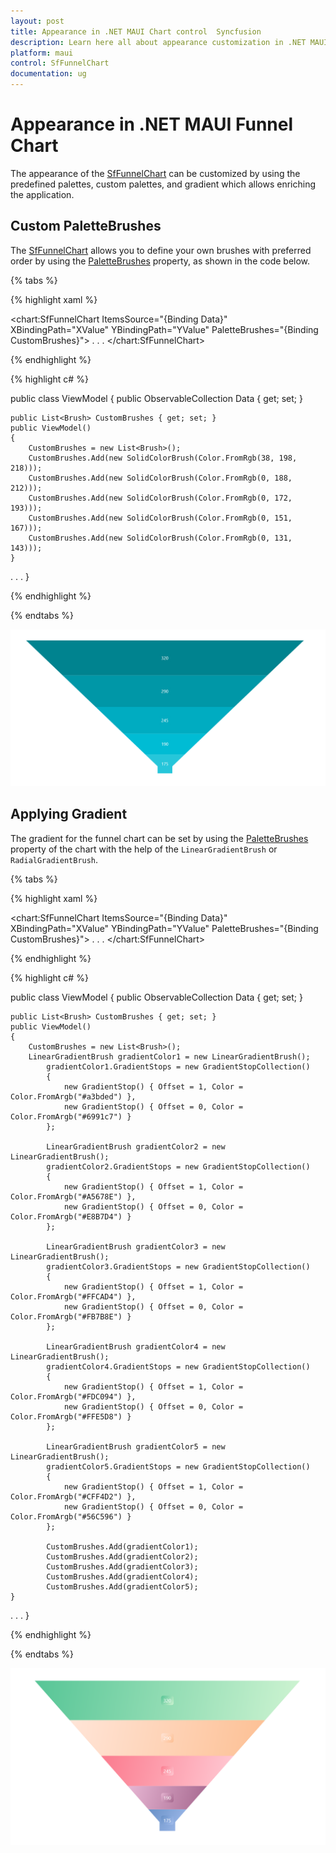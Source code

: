 ```yaml
---
layout: post
title: Appearance in .NET MAUI Chart control  Syncfusion
description: Learn here all about appearance customization in .NET MAUI Chart (SfFunnelChart), its elements and more.
platform: maui
control: SfFunnelChart
documentation: ug
---
```


# Appearance in .NET MAUI Funnel Chart

The appearance of the [SfFunnelChart]() can be customized by using the predefined palettes, custom palettes, and gradient which allows enriching the application.

## Custom PaletteBrushes

The [SfFunnelChart]() allows you to define your own brushes with preferred order by using the [PaletteBrushes]() property, as shown in the code below.

{% tabs %}

{% highlight xaml %}

<chart:SfFunnelChart ItemsSource="{Binding Data}" 
                     XBindingPath="XValue" 
					 YBindingPath="YValue"
                     PaletteBrushes="{Binding CustomBrushes}">
. . .
</chart:SfFunnelChart>

{% endhighlight %}

{% highlight c# %}

public class ViewModel
{
	public ObservableCollection<Model> Data { get; set; }

	public List<Brush> CustomBrushes { get; set; }
	public ViewModel()
	{
		CustomBrushes = new List<Brush>();
		CustomBrushes.Add(new SolidColorBrush(Color.FromRgb(38, 198, 218)));
		CustomBrushes.Add(new SolidColorBrush(Color.FromRgb(0, 188, 212)));
		CustomBrushes.Add(new SolidColorBrush(Color.FromRgb(0, 172, 193)));
		CustomBrushes.Add(new SolidColorBrush(Color.FromRgb(0, 151, 167)));
		CustomBrushes.Add(new SolidColorBrush(Color.FromRgb(0, 131, 143)));
	}
. . .
}

{% endhighlight %}

{% endtabs %}

![Custom PaletteBrushes in MAUI Chart](Appearance_images/MAUI_Funnel_chart_Custom_palette.png)

## Applying Gradient

The gradient for the funnel chart can be set by using the [PaletteBrushes]() property of the chart with the help of the `LinearGradientBrush` or `RadialGradientBrush`.

{% tabs %}

{% highlight xaml %}

<chart:SfFunnelChart ItemsSource="{Binding Data}" 
                     XBindingPath="XValue" 
					 YBindingPath="YValue"
                     PaletteBrushes="{Binding CustomBrushes}">
. . .
</chart:SfFunnelChart>

{% endhighlight %}

{% highlight c# %}

public class ViewModel
{
	public ObservableCollection<Model> Data { get; set; }

	public List<Brush> CustomBrushes { get; set; }
	public ViewModel()
	{
		CustomBrushes = new List<Brush>();
		LinearGradientBrush gradientColor1 = new LinearGradientBrush();
			gradientColor1.GradientStops = new GradientStopCollection()
			{
				new GradientStop() { Offset = 1, Color = Color.FromArgb("#a3bded") },
                new GradientStop() { Offset = 0, Color = Color.FromArgb("#6991c7") }
			};

			LinearGradientBrush gradientColor2 = new LinearGradientBrush();
			gradientColor2.GradientStops = new GradientStopCollection()
			{
				new GradientStop() { Offset = 1, Color = Color.FromArgb("#A5678E") },
                new GradientStop() { Offset = 0, Color = Color.FromArgb("#E8B7D4") }
			};

			LinearGradientBrush gradientColor3 = new LinearGradientBrush();
			gradientColor3.GradientStops = new GradientStopCollection()
			{
				new GradientStop() { Offset = 1, Color = Color.FromArgb("#FFCAD4") },
                new GradientStop() { Offset = 0, Color = Color.FromArgb("#FB7B8E") }
			};

			LinearGradientBrush gradientColor4 = new LinearGradientBrush();
			gradientColor4.GradientStops = new GradientStopCollection()
			{
				new GradientStop() { Offset = 1, Color = Color.FromArgb("#FDC094") },
                new GradientStop() { Offset = 0, Color = Color.FromArgb("#FFE5D8") }
			};

			LinearGradientBrush gradientColor5 = new LinearGradientBrush();
			gradientColor5.GradientStops = new GradientStopCollection()
			{
			    new GradientStop() { Offset = 1, Color = Color.FromArgb("#CFF4D2") },
                new GradientStop() { Offset = 0, Color = Color.FromArgb("#56C596") }
			};

			CustomBrushes.Add(gradientColor1);
			CustomBrushes.Add(gradientColor2);
			CustomBrushes.Add(gradientColor3);
			CustomBrushes.Add(gradientColor4);
			CustomBrushes.Add(gradientColor5);
	}
. . .
}

{% endhighlight %}

{% endtabs %}

![Gradient support in MAUI Chart](Appearance_images/MAUI_funnel_chart_gradient.png)

